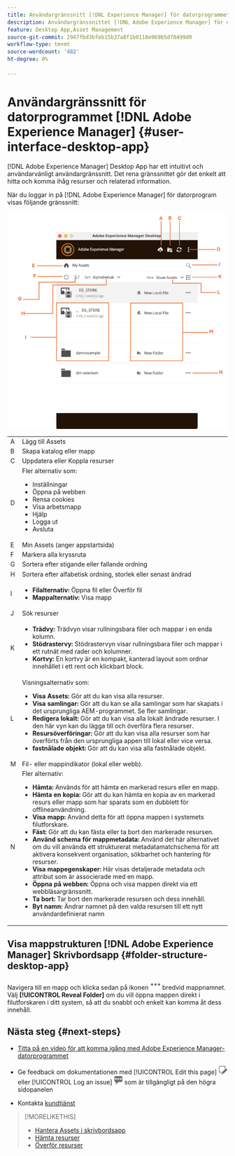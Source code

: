 ```yaml
---
title: Användargränssnitt [!DNL Experience Manager] för datorprogrammet
description: Användargränssnittet [!DNL Adobe Experience Manager] för datorprogrammet.
feature: Desktop App,Asset Management
source-git-commit: 2947fbd3bfeb15b37a8f1b0118e969b5d70499d0
workflow-type: tm+mt
source-wordcount: '482'
ht-degree: 0%

---
```



# Användargränssnitt för datorprogrammet [!DNL Adobe Experience Manager] {#user-interface-desktop-app}

[!DNL Adobe Experience Manager] Desktop App har ett intuitivt och användarvänligt användargränssnitt. Det rena gränssnittet gör det enkelt att hitta och komma ihåg resurser och relaterad information.

När du loggar in på [!DNL Adobe Experience Manager] för datorprogram visas följande gränssnitt:

![Användargränssnitt för datorprogram](assets/app-user-interface.png)

<table border="0">
    <tr>
        <td> A </td>
        <td> Lägg till Assets </td>
    </tr>
    <tr>
        <td> B </td>
        <td> Skapa katalog eller mapp </td>
    </tr>
    <tr>
        <td> C </td>
        <td> Uppdatera eller Koppla resurser </td>
    </tr>
    <tr>
        <td> D </td>
        <td> Fler alternativ som:
            <ul>
                <li>Inställningar</li>
                <li>Öppna på webben</li>
                <li>Rensa cookies</li>
                <li>Visa arbetsmapp</li>
                <li>Hjälp</li>
                <li>Logga ut</li>
                <li>Avsluta</li>
            </ul>
        </td>
    </tr>
    <tr>
        <td> E </td>
        <td> Min Assets (anger appstartsida) </td>
    </tr>
    <tr>
        <td> F </td>
        <td> Markera alla kryssruta </td>
    </tr>
    <tr>
        <td> G </td>
        <td> Sortera efter stigande eller fallande ordning </td>
    </tr>
    <tr>
        <td> H </td>
        <td> Sortera efter alfabetisk ordning, storlek eller senast ändrad </td>
    </tr>
    <tr>
        <td> I </td>
        <td> 
        <ul>
            <li> <b>Filalternativ:</b> Öppna fil eller Överför fil </li> 
            <li> <b>Mappalternativ:</b> Visa mapp </li>
        </ul>
        </td>
    </tr>
    <tr>
        <td> J </td>
        <td> Sök resurser </td>
    </tr>
    <tr>
        <td> K </td>
        <td> 
            <ul>
                <li> <b> Trädvy: </b> Trädvyn visar rullningsbara filer och mappar i en enda kolumn. </li> 
                <li> <b> Stödrastervy: </b> Stödrastervyn visar rullningsbara filer och mappar i ett rutnät med rader och kolumner. </li>
                <li> <b> Kortvy: </b> En kortvy är en kompakt, kanterad layout som ordnar innehållet i ett rent och klickbart block. </li> 
            </ul>
        </td>
    </tr>
    <tr>
        <td> L </td>
        <td> Visningsalternativ som: 
            <ul>
                <li><b> Visa Assets:</b> Gör att du kan visa alla resurser. </li>
                <li><b> Visa samlingar: </b> Gör att du kan se alla samlingar som har skapats i det ursprungliga AEM-programmet. Se fler samlingar. </li>
                <li><b> Redigera lokalt: </b> Gör att du kan visa alla lokalt ändrade resurser. I den här vyn kan du lägga till och överföra flera resurser.</li>
                <li><b> Resursöverföringar:</b> Gör att du kan visa alla resurser som har överförts från den ursprungliga appen till lokal eller vice versa. </li>
                <li><b> fastnålade objekt: </b> Gör att du kan visa alla fastnålade objekt.</li>
            </ul>
        </td>
    </tr>
    <tr>
        <td> M </td>
        <td> Fil- eller mappindikator (lokal eller webb). </td>
    </tr>
    <tr>
        <td> N </td>
        <td> Fler alternativ: 
            <ul>
                <li><b> Hämta:</b> Används för att hämta en markerad resurs eller en mapp. </li>
                <li><b> Hämta en kopia:</b> Gör att du kan hämta en kopia av en markerad resurs eller mapp som har sparats som en dubblett för offlineanvändning. </li>
                <li><b> Visa mapp:</b> Använd detta för att öppna mappen i systemets filutforskare.</li>
                <li><b> Fäst:</b> Gör att du kan fästa eller ta bort den markerade resursen. </li>
                <li><b> Använd schema för mappmetadata:</b> Använd det här alternativet om du vill använda ett strukturerat metadatamatchschema för att aktivera konsekvent organisation, sökbarhet och hantering för resurser.</li>
                <li><b> Visa mappegenskaper: </b> Här visas detaljerade metadata och attribut som är associerade med en mapp. </li>
                <li><b> Öppna på webben: </b> Öppna och visa mappen direkt via ett webbläsargränssnitt. </li>
                <li><b> Ta bort: </b> Tar bort den markerade resursen och dess innehåll. </li>
                <li><b> Byt namn: </b> Ändrar namnet på den valda resursen till ett nytt användardefinierat namn </li>
            </ul>
        </td>
    </tr>
</table>

## Visa mappstrukturen [!DNL Adobe Experience Manager] Skrivbordsapp {#folder-structure-desktop-app}

Navigera till en mapp och klicka sedan på ikonen ![Fler åtgärder](assets/do-not-localize/more2_da2.png) bredvid mappnamnet. Välj **[!UICONTROL Reveal Folder]** om du vill öppna mappen direkt i filutforskaren i ditt system, så att du snabbt och enkelt kan komma åt dess innehåll.


## Nästa steg {#next-steps}

* [Titta på en video för att komma igång med Adobe Experience Manager-datorprogrammet](https://experienceleague.adobe.com/sv/docs/experience-manager-learn/assets/creative-workflows/aem-desktop-app)

* Ge feedback om dokumentationen med [!UICONTROL Edit this page] ![redigera sidan](assets/do-not-localize/edit-page.png) eller [!UICONTROL Log an issue] ![skapa ett GitHub-problem](assets/do-not-localize/github-issue.png) som är tillgängligt på den högra sidopanelen

* Kontakta [kundtjänst](https://experienceleague.adobe.com/sv?support-solution=General#support)

>[!MORELIKETHIS]
>
>* [Hantera Assets i skrivbordsapp](/help/using/assets-management-tasks.md)
>* [Hämta resurser](/help/using/download-assets.md)
>* [Överför resurser](/help/using/upload-assets.md)

